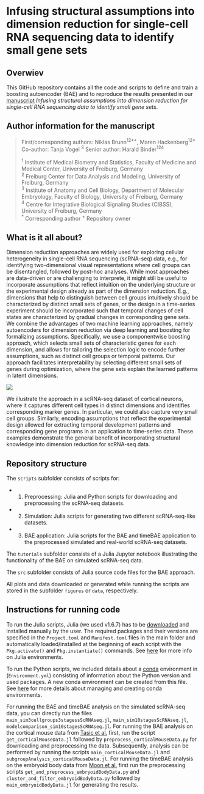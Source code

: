 # Infusing structural assumptions into dimension reduction for single-cell RNA sequencing data to identify small gene sets

## Overwiev
This GitHub repository contains all the code and scripts to define and train a boosting autoencoder (BAE) and to reproduce the results presented in our [manuscript](https://github.com/NiklasBrunn/BoostingAutoencoder/tree/main) *Infusing structural assumptions into dimension reduction for single-cell RNA sequencing data to identify small gene sets*.

## Author information for the manuscript
> First/corresponding authors: Niklas Brunn<sup>12*+</sup>, Maren Hackenberg<sup>12*</sup><br>
> Co-author: Tanja Vogel <sup>3</sup>
> Senior author: Harald Binder<sup>124</sup>
>
> <sup>1</sup> Institute of Medical Biometry and Statistics, Faculty of Medicine and Medical Center, University of Freiburg, Germany<br>
> <sup>2</sup> Freiburg Center for Data Analysis and Modeling, University of Freiburg, Germany<br>
> <sup>3</sup> Institute of Anatomy and Cell Biology, Department of Molecular Embryology, Faculty of Biology, University of Freiburg, Germany<br>
> <sup>4</sup> Centre for Integrative Biological Signaling Studies (CIBSS), University of Freiburg, Germany<br>
> <sup>*</sup> Corresponding author
> <sup>+</sup> Repository owner

## What is it all about? 
Dimension reduction approaches are widely used for exploring cellular heterogeneity in single-cell RNA sequencing (scRNA-seq) data, e.g., for identifying two-dimensional visual representations where cell groups can be disentangled, followed by post-hoc analyses. While most approaches are data-driven or are challenging to interprete, it might still be useful to incorporate assumptions that reflect intuition on the underlying structure or the experimental design already as part of the dimension reduction. E.g., dimensions that help to distinguish between cell groups intuitively should be characterized by distinct small sets of genes, or the design in a time-series experiment should be incorporated such that temporal changes of cell states are characterized by gradual changes in corresponding gene sets.  
We combine the advantages of two machine learning approaches, namely autoencoders for dimension reduction via deep learning and boosting for formalizing assumptions. Specifically, we use a componentwise boosting approach, which selects small sets of characteristic genes for each dimension, and allows for tailoring the selection logic to encode further assumptions, such as distinct cell groups or temporal patterns. Our approach facilitates interpretability by selecting different small sets of genes during optimization, where the gene sets explain the learned patterns in latent dimensions.

![](figures/ModelOverview.png)

We illustrate the approach in a scRNA-seq dataset of cortical neurons, where it captures different cell types in distinct dimensions and identifies corresponding marker genes. In particular, we could also capture very small cell groups. Similarly, encoding assumptions that reflect the experimental design allowed for extracting temporal development patterns and corresponding gene programs in an application to time-series data. These examples demonstrate the general benefit of incorporating structural knowledge into dimension reduction for scRNA-seq data.  

## Repository structure
The `scripts` subfolder consists of scripts for:
  * 1. Preprocessing: Julia and Python scripts for downloading and preprocessing the scRNA-seq datasets.
  * 2. Simulation: Julia scripts for generating two different scRNA-seq-like datasets.
  * 3. BAE application: Julia scripts for the BAE and timeBAE application to the preprocessed simulated and real-world scRNA-seq datasets.

The `tutorials` subfolder consists of a Julia Jupyter notebook illustrating the functionality of the BAE on simulated scRNA-seq data.

The `src` subfolder consists of Julia source code files for the BAE approach. 

All plots and data downloaded or generated while running the scripts are stored in the subfolder `figures` or `data`, respectively. 

## Instructions for running code
To run the Julia scripts, Julia (we used v1.6.7) has to be [downloaded](https://julialang.org/downloads/) and installed manually by the user. The required packages and their versions are specified in the `Project.toml` and `Manifest.toml` files in the main folder and automatically loaded/installed at the beginning of each script with the `Pkg.activate()` and `Pkg.instantiate()` commands. See [here](https://pkgdocs.julialang.org/v1.2/environments/) for more info on Julia environments. 

To run the Python scripts, we included details about a [conda](https://conda.io/projects/conda/en/latest/user-guide/install/index.html) environment in (`Environment.yml`) consisting of information about the Python version and used packages. A new conda environment can be created from this file. See [here](https://conda.io/projects/conda/en/latest/user-guide/tasks/manage-environments.html#activating-an-environment) for more details about managing and creating conda environments.

For running the BAE and timeBAE analysis on the simulated scRNA-seq data, you can directly run the files `main_sim3cellgroups3stagessScRNAseq.jl`, `main_sim10stagesScRNAseq.jl`, `modelcomparison_sim10stagesScRNAseq.jl`. For running the BAE analysis on the cortical mouse data from [Tasic et al.](https://www.nature.com/articles/nn.4216) first, run the script `get_corticalMouseData.jl` followed by `preprocess_corticalMouseData.py` for downloading and preprocessing the data. Subsequently, analysis can be performed by running the scripts `main_corticalMouseData.jl` and `subgroupAnalysis_corticalMouseData.jl`. For running the timeBAE analysis on the embryoid body data from [Moon et al.](https://www.nature.com/articles/s41587-019-0336-3) first run the preprocessing scripts `get_and_preprocess_embryoidBodyData.py` and `cluster_and_filter_embryoidBodyData.py` followed by `main_embryoidBodyData.jl` for generating the results.
